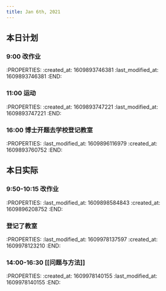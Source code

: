 ```yaml
---
title: Jan 6th, 2021
---
```


## 本日计划
### 9:00 改作业
:PROPERTIES:
:created_at: 1609893746381
:last_modified_at: 1609893746381
:END:
### 11:00 运动
:PROPERTIES:
:created_at: 1609893747221
:last_modified_at: 1609893747221
:END:
### 16:00 博士开题去学校登记教室
:PROPERTIES:
:last_modified_at: 1609896116979
:created_at: 1609893760752
:END:
## 本日实际
### 9:50-10:15 改作业
:PROPERTIES:
:last_modified_at: 1609898584843
:created_at: 1609896208752
:END:
### 登记了教室
:PROPERTIES:
:last_modified_at: 1609978137597
:created_at: 1609978123210
:END:
### 14:00-16:30 [[问题与方法]]
:PROPERTIES:
:created_at: 1609978140155
:last_modified_at: 1609978140155
:END:
### 
